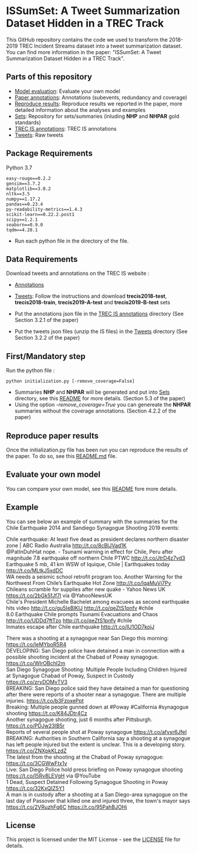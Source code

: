 # ISSumSet: A Tweet Summarization Dataset Hidden in a TREC Track

This GitHub repository contains the code we used to transform the 2018-2019 TREC Incident Streams dataset into a tweet summarization dataset. You can find more information in the paper: "ISSumSet: A Tweet Summarization Dataset Hidden in a TREC Track".

## Parts of this repository

* [Model evaluation](./Model%20evaluation): Evaluate your own model
* [Paper annotations](./Paper%20annotations): Annotations (subevents, redundancy and coverage) 
* [Reproduce results](./Reproduce%20results): Reproduce results we reported in the paper, more detailed information about the analyses and examples
* [Sets](./Sets): Repository for sets/summaries (inluding **NHP** and **NHPAR** gold standards)
* [TREC IS annotations](./TREC%20IS%20annotations): TREC IS annotations
* [Tweets](./Tweets): Raw tweets

## Package Requirements

Python 3.7

```
easy-rouge==0.2.2
gensim==3.7.2
matplotlib==3.0.2
nltk==3.5
numpy==1.17.2
pandas==0.23.4
py-readability-metrics==1.4.3
scikit-learn==0.22.2.post1
scipy==1.2.1
seaborn==0.9.0
tqdm==4.28.1
```

* Run each python file in the directory of the file.

## Data Requirements

Download tweets and annotations on the TREC IS website :
* [Annotations](http://www.dcs.gla.ac.uk/~richardm/TREC_IS/2020/2020A/TRECIS_2018_2019-labels.json "TREC IS Annotations 2018-2019")
* [Tweets](http://dcs.gla.ac.uk/~richardm/TREC_IS/2020/data.html "TREC IS Tweets 2018-2019"): Follow the instructions and download **trecis2018-test**, **trecis2018-train**, **trecis2019-A-test** and **trecis2019-B-test** sets

* Put the annotations json file in the [TREC IS annotations](./TREC%20IS%20annotations) directory (See Section 3.2.1 of the paper)
* Put the tweets json files (unzip the IS files) in the [Tweets](./Tweets) directory (See Section 3.2.2 of the paper)

## First/Mandatory step

Run the python file :

```
python initialization.py [-remove_coverage=False]
```

* Summaries **NHP** and **NHPAR** will be generated and put into [Sets](./Sets) directory, see this [README](./Sets/README.md) for more details. (Section 5.3 of the paper)
* Using the option *-remove_coverage=True* you can genereate the **NHPAR** summaries without the coverage annotations. (Section 4.2.2 of the paper)

## Reproduce paper results

Once the initialization.py file has been run you can reproduce the results of the paper. To do so, see this [README.md](./Reproduce%20results/README.md) file.

## Evaluate your own model

You can compare your own model, see this [README](./Model%20evaluation/README.md) fore more details.

## Example

You can see below an example of summary with the summaries for the Chile Earthquake 2014 and Sandiego Synagogue Shooting 2019 events:

Chile earthquake: At least five dead as president declares northern disaster zone | ABC Radio Australia http://t.co/8cBlJVad1K  
@PatInDuhHat nope. - Tsunami warning in effect for Chile, Peru after magnitude 7.8 earthquake off northern Chile PTWC http://t.co/JtrD4z7vd3  
Earthquake 5 mb, 41 km WSW of Iquique, Chile | Earthquakes today http://t.co/MLtkJ5xdDC  
WA needs a seismic school retrofit program too. Another Warning for the Northwest From Chile’s Earthquake Hot Zone http://t.co/IqaMuVi7Py  
Chileans scramble for supplies after new quake - Yahoo News UK https://t.co/2bGk5fJf7l via @YahooNewsUK  
Chile's President Michelle Bachelet among evacuees as second earthquake hits video http://t.co/gu5IeBlKIJ http://t.co/qeZtS1pnfv #chile  
8.0 Earthquake Chile prompts Tsunami Evacuations and Chaos http://t.co/UDDd7ftTzo http://t.co/qeZtS1pnfv #chile  
Inmates escape after Chile earthquake http://t.co/lU1OD7kojJ



There was a shooting at a synagogue near San Diego this morning: https://t.co/IeMYboR5R4  
DEVELOPING: San Diego police have detained a man in connection with a possible shooting incident at the Chabad of Poway synagogue. https://t.co/WIrOBchI2m  
San Diego Synagogue Shooting: Multiple People Including Children Injured at Synagogue Chabad of Poway, Suspect in Custody https://t.co/zryDOMvTV3  
BREAKING: San Diego police said they have detained a man for questioning after there were reports of a shooter near a synagogue. There are multiple injuries. https://t.co/b3FzoxePpt  
Breaking: Multiple people gunned down at #Poway #California #synagogue shooting https://t.co/K84JDtr4Cz  
Another synagogue shooting, just 6 months after Pittsburgh. https://t.co/PDJw23lB5r  
Reports of several people shot at Poway synagogue https://t.co/afvxr6JfeI  
BREAKING: Authorities in Southern California say a shooting at a synagogue has left people injured but the extent is unclear. This is a developing story. https://t.co/ZNXpkKLzdZ  
The latest from the shooting at the Chabad of Poway synagogue: https://t.co/3CGWwFtx1v  
Live: San Diego Police hold press briefing on Poway synagogue shooting https://t.co/I5Rv8LEVgH via @YouTube  
1 Dead, Suspect Detained Following Synagogue Shooting in Poway https://t.co/32KxQIZ5Y1  
A man is in custody after a shooting at a San Diego-area synagogue on the last day of Passover that killed one and injured three, the town's mayor says https://t.co/2VRuzhFq6C https://t.co/95PahBJOHi

## License

This project is licensed under the MIT License - see the [LICENSE](LICENSE.md) file for details.

